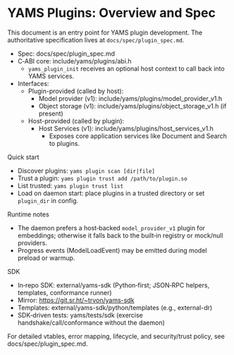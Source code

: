 # YAMS Plugins: Overview and Spec

This document is an entry point for YAMS plugin development. The authoritative
specification lives at `docs/spec/plugin_spec.md`.

- Spec: docs/spec/plugin_spec.md
- C‑ABI core: include/yams/plugins/abi.h
  - `yams_plugin_init` receives an optional host context to call back into YAMS services.
- Interfaces:
  - Plugin-provided (called by host):
    - Model provider (v1): include/yams/plugins/model_provider_v1.h
    - Object storage (v1): include/yams/plugins/object_storage_v1.h (if present)
  - Host-provided (called by plugin):
    - Host Services (v1): include/yams/plugins/host_services_v1.h
      - Exposes core application services like Document and Search to plugins.

Quick start
- Discover plugins: `yams plugin scan [dir|file]`
- Trust a plugin: `yams plugin trust add /path/to/plugin.so`
- List trusted: `yams plugin trust list`
- Load on daemon start: place plugins in a trusted directory or set `plugin_dir` in config.

Runtime notes
- The daemon prefers a host‑backed `model_provider_v1` plugin for embeddings; otherwise it
  falls back to the built‑in registry or mock/null providers.
- Progress events (ModelLoadEvent) may be emitted during model preload or warmup.

SDK
- In‑repo SDK: external/yams-sdk (Python‑first; JSON‑RPC helpers, templates, conformance runner)
- Mirror: https://git.sr.ht/~trvon/yams-sdk
- Templates: external/yams-sdk/python/templates (e.g., external-dr)
- SDK‑driven tests: yams/tests/sdk (exercise handshake/call/conformance without the daemon)

For detailed vtables, error mapping, lifecycle, and security/trust policy, see docs/spec/plugin_spec.md.
